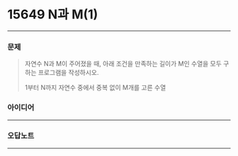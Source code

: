 # 15649 N과 M(1)
------------
### 문제

>자연수 N과 M이 주어졌을 때, 아래 조건을 만족하는 길이가 M인 수열을 모두 구하는 프로그램을 작성하시오.
>
>1부터 N까지 자연수 중에서 중복 없이 M개를 고른 수열

### 아이디어
----------


### 오답노트
----------
